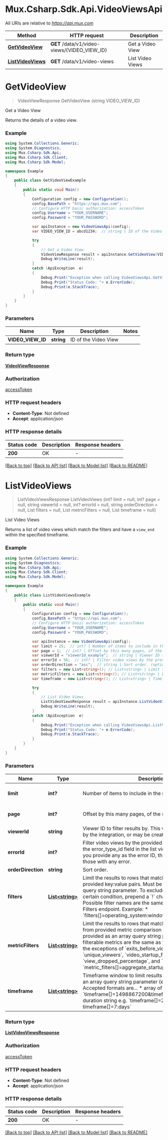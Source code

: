 # Mux.Csharp.Sdk.Api.VideoViewsApi

All URIs are relative to *https://api.mux.com*

Method | HTTP request | Description
------------- | ------------- | -------------
[**GetVideoView**](VideoViewsApi.md#getvideoview) | **GET** /data/v1/video-views/{VIDEO_VIEW_ID} | Get a Video View
[**ListVideoViews**](VideoViewsApi.md#listvideoviews) | **GET** /data/v1/video-views | List Video Views


<a name="getvideoview"></a>
# **GetVideoView**
> VideoViewResponse GetVideoView (string VIDEO_VIEW_ID)

Get a Video View

Returns the details of a video view.

### Example
```csharp
using System.Collections.Generic;
using System.Diagnostics;
using Mux.Csharp.Sdk.Api;
using Mux.Csharp.Sdk.Client;
using Mux.Csharp.Sdk.Model;

namespace Example
{
    public class GetVideoViewExample
    {
        public static void Main()
        {
            Configuration config = new Configuration();
            config.BasePath = "https://api.mux.com";
            // Configure HTTP basic authorization: accessToken
            config.Username = "YOUR_USERNAME";
            config.Password = "YOUR_PASSWORD";

            var apiInstance = new VideoViewsApi(config);
            var VIDEO_VIEW_ID = abcd1234;  // string | ID of the Video View

            try
            {
                // Get a Video View
                VideoViewResponse result = apiInstance.GetVideoView(VIDEO_VIEW_ID);
                Debug.WriteLine(result);
            }
            catch (ApiException  e)
            {
                Debug.Print("Exception when calling VideoViewsApi.GetVideoView: " + e.Message );
                Debug.Print("Status Code: "+ e.ErrorCode);
                Debug.Print(e.StackTrace);
            }
        }
    }
}
```

### Parameters

Name | Type | Description  | Notes
------------- | ------------- | ------------- | -------------
 **VIDEO_VIEW_ID** | **string**| ID of the Video View | 

### Return type

[**VideoViewResponse**](VideoViewResponse.md)

### Authorization

[accessToken](../README.md#accessToken)

### HTTP request headers

 - **Content-Type**: Not defined
 - **Accept**: application/json


### HTTP response details
| Status code | Description | Response headers |
|-------------|-------------|------------------|
| **200** | OK |  -  |

[[Back to top]](#) [[Back to API list]](../README.md#documentation-for-api-endpoints) [[Back to Model list]](../README.md#documentation-for-models) [[Back to README]](../README.md)

<a name="listvideoviews"></a>
# **ListVideoViews**
> ListVideoViewsResponse ListVideoViews (int? limit = null, int? page = null, string viewerId = null, int? errorId = null, string orderDirection = null, List<string> filters = null, List<string> metricFilters = null, List<string> timeframe = null)

List Video Views

Returns a list of video views which match the filters and have a `view_end` within the specified timeframe.

### Example
```csharp
using System.Collections.Generic;
using System.Diagnostics;
using Mux.Csharp.Sdk.Api;
using Mux.Csharp.Sdk.Client;
using Mux.Csharp.Sdk.Model;

namespace Example
{
    public class ListVideoViewsExample
    {
        public static void Main()
        {
            Configuration config = new Configuration();
            config.BasePath = "https://api.mux.com";
            // Configure HTTP basic authorization: accessToken
            config.Username = "YOUR_USERNAME";
            config.Password = "YOUR_PASSWORD";

            var apiInstance = new VideoViewsApi(config);
            var limit = 25;  // int? | Number of items to include in the response (optional)  (default to 25)
            var page = 1;  // int? | Offset by this many pages, of the size of `limit` (optional)  (default to 1)
            var viewerId = "viewerId_example";  // string | Viewer ID to filter results by. This value may be provided by the integration, or may be created by Mux. (optional) 
            var errorId = 56;  // int? | Filter video views by the provided error ID (as returned in the error_type_id field in the list video views endpoint). If you provide any as the error ID, this will filter the results to those with any error. (optional) 
            var orderDirection = "asc";  // string | Sort order. (optional) 
            var filters = new List<string>(); // List<string> | Limit the results to rows that match conditions from provided key:value pairs. Must be provided as an array query string parameter.  To exclude rows that match a certain condition, prepend a `!` character to the dimension.  Possible filter names are the same as returned by the List Filters endpoint.  Example:    * `filters[]=operating_system:windows&filters[]=!country:US`  (optional) 
            var metricFilters = new List<string>(); // List<string> | Limit the results to rows that match inequality conditions from provided metric comparison clauses. Must be provided as an array query string parameter.  Possible filterable metrics are the same as the set of metric ids, with the exceptions of `exits_before_video_start`, `unique_viewers`, `video_startup_failure_percentage`, `view_dropped_percentage`, and `views`.  Example:    * `metric_filters[]=aggregate_startup_time>=1000`  (optional) 
            var timeframe = new List<string>(); // List<string> | Timeframe window to limit results by. Must be provided as an array query string parameter (e.g. timeframe[]=).  Accepted formats are...    * array of epoch timestamps e.g. `timeframe[]=1498867200&timeframe[]=1498953600`   * duration string e.g. `timeframe[]=24:hours or timeframe[]=7:days`  (optional) 

            try
            {
                // List Video Views
                ListVideoViewsResponse result = apiInstance.ListVideoViews(limit, page, viewerId, errorId, orderDirection, filters, metricFilters, timeframe);
                Debug.WriteLine(result);
            }
            catch (ApiException  e)
            {
                Debug.Print("Exception when calling VideoViewsApi.ListVideoViews: " + e.Message );
                Debug.Print("Status Code: "+ e.ErrorCode);
                Debug.Print(e.StackTrace);
            }
        }
    }
}
```

### Parameters

Name | Type | Description  | Notes
------------- | ------------- | ------------- | -------------
 **limit** | **int?**| Number of items to include in the response | [optional] [default to 25]
 **page** | **int?**| Offset by this many pages, of the size of &#x60;limit&#x60; | [optional] [default to 1]
 **viewerId** | **string**| Viewer ID to filter results by. This value may be provided by the integration, or may be created by Mux. | [optional] 
 **errorId** | **int?**| Filter video views by the provided error ID (as returned in the error_type_id field in the list video views endpoint). If you provide any as the error ID, this will filter the results to those with any error. | [optional] 
 **orderDirection** | **string**| Sort order. | [optional] 
 **filters** | [**List&lt;string&gt;**](string.md)| Limit the results to rows that match conditions from provided key:value pairs. Must be provided as an array query string parameter.  To exclude rows that match a certain condition, prepend a &#x60;!&#x60; character to the dimension.  Possible filter names are the same as returned by the List Filters endpoint.  Example:    * &#x60;filters[]&#x3D;operating_system:windows&amp;filters[]&#x3D;!country:US&#x60;  | [optional] 
 **metricFilters** | [**List&lt;string&gt;**](string.md)| Limit the results to rows that match inequality conditions from provided metric comparison clauses. Must be provided as an array query string parameter.  Possible filterable metrics are the same as the set of metric ids, with the exceptions of &#x60;exits_before_video_start&#x60;, &#x60;unique_viewers&#x60;, &#x60;video_startup_failure_percentage&#x60;, &#x60;view_dropped_percentage&#x60;, and &#x60;views&#x60;.  Example:    * &#x60;metric_filters[]&#x3D;aggregate_startup_time&gt;&#x3D;1000&#x60;  | [optional] 
 **timeframe** | [**List&lt;string&gt;**](string.md)| Timeframe window to limit results by. Must be provided as an array query string parameter (e.g. timeframe[]&#x3D;).  Accepted formats are...    * array of epoch timestamps e.g. &#x60;timeframe[]&#x3D;1498867200&amp;timeframe[]&#x3D;1498953600&#x60;   * duration string e.g. &#x60;timeframe[]&#x3D;24:hours or timeframe[]&#x3D;7:days&#x60;  | [optional] 

### Return type

[**ListVideoViewsResponse**](ListVideoViewsResponse.md)

### Authorization

[accessToken](../README.md#accessToken)

### HTTP request headers

 - **Content-Type**: Not defined
 - **Accept**: application/json


### HTTP response details
| Status code | Description | Response headers |
|-------------|-------------|------------------|
| **200** | OK |  -  |

[[Back to top]](#) [[Back to API list]](../README.md#documentation-for-api-endpoints) [[Back to Model list]](../README.md#documentation-for-models) [[Back to README]](../README.md)


